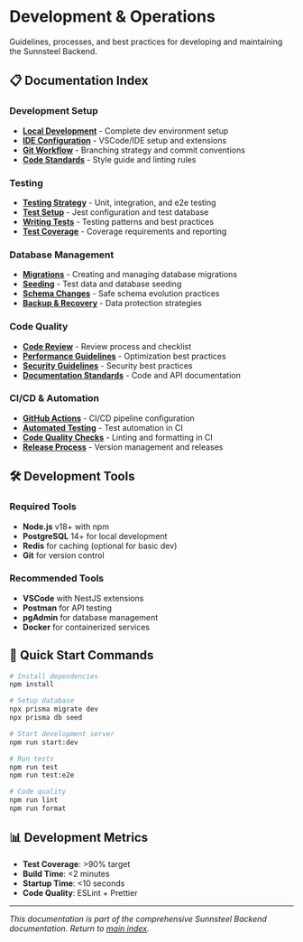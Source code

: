 # Development & Operations

Guidelines, processes, and best practices for developing and maintaining the Sunnsteel Backend.

## 📋 Documentation Index

### **Development Setup**
- **[Local Development](LOCAL_DEVELOPMENT.md)** - Complete dev environment setup
- **[IDE Configuration](IDE_CONFIGURATION.md)** - VSCode/IDE setup and extensions
- **[Git Workflow](GIT_WORKFLOW.md)** - Branching strategy and commit conventions
- **[Code Standards](CODE_STANDARDS.md)** - Style guide and linting rules

### **Testing**
- **[Testing Strategy](TESTING_STRATEGY.md)** - Unit, integration, and e2e testing
- **[Test Setup](TEST_SETUP.md)** - Jest configuration and test database
- **[Writing Tests](WRITING_TESTS.md)** - Testing patterns and best practices
- **[Test Coverage](TEST_COVERAGE.md)** - Coverage requirements and reporting

### **Database Management**
- **[Migrations](MIGRATIONS.md)** - Creating and managing database migrations
- **[Seeding](SEEDING.md)** - Test data and database seeding
- **[Schema Changes](SCHEMA_CHANGES.md)** - Safe schema evolution practices
- **[Backup & Recovery](BACKUP_RECOVERY.md)** - Data protection strategies

### **Code Quality**
- **[Code Review](CODE_REVIEW.md)** - Review process and checklist
- **[Performance Guidelines](PERFORMANCE_GUIDELINES.md)** - Optimization best practices
- **[Security Guidelines](SECURITY_GUIDELINES.md)** - Security best practices
- **[Documentation Standards](DOCUMENTATION_STANDARDS.md)** - Code and API documentation

### **CI/CD & Automation**
- **[GitHub Actions](GITHUB_ACTIONS.md)** - CI/CD pipeline configuration
- **[Automated Testing](AUTOMATED_TESTING.md)** - Test automation in CI
- **[Code Quality Checks](CODE_QUALITY_CHECKS.md)** - Linting and formatting in CI
- **[Release Process](RELEASE_PROCESS.md)** - Version management and releases

## 🛠️ Development Tools

### **Required Tools**
- **Node.js** v18+ with npm
- **PostgreSQL** 14+ for local development
- **Redis** for caching (optional for basic dev)
- **Git** for version control

### **Recommended Tools**
- **VSCode** with NestJS extensions
- **Postman** for API testing
- **pgAdmin** for database management
- **Docker** for containerized services

## 🚀 Quick Start Commands

```bash
# Install dependencies
npm install

# Setup database
npx prisma migrate dev
npx prisma db seed

# Start development server
npm run start:dev

# Run tests
npm run test
npm run test:e2e

# Code quality
npm run lint
npm run format
```

## 📊 Development Metrics

- **Test Coverage**: >90% target
- **Build Time**: <2 minutes
- **Startup Time**: <10 seconds
- **Code Quality**: ESLint + Prettier

---

*This documentation is part of the comprehensive Sunnsteel Backend documentation. Return to [main index](../README.md).*
